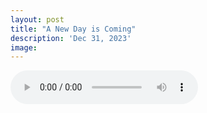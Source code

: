 ```yaml
---
layout: post
title: "A New Day is Coming"
description: 'Dec 31, 2023'
image:
---
```


<audio controls preload="metadata">
  <source src="https://docs.google.com/uc?export=open&id=1s1IwVE3GiZjByMBhytq8n1oA7X2seb10" type="audio/mp3">
Your browser does not support the audio element.
</audio>
